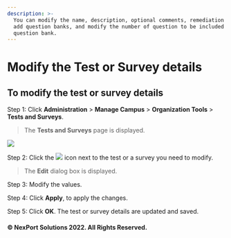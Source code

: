 ```yaml
---
description: >-
  You can modify the name, description, optional comments, remediation feedback,
  add question banks, and modify the number of question to be included from a
  question bank.
---
```


# Modify the Test or Survey details

## **To modify the test or survey details**

Step 1:  Click **Administration** > **Manage Campus** > **Organization Tools** > **Tests and Surveys**.

> The **Tests and Surveys** page is displayed.

![](https://www.nexportcampus.com/Content/Guides/aweb/Content/Resources/Images/OT\_Test\_and\_Surveys/TestandSurvey\_Edit\_550x193.png)

Step 2:  Click the ![](https://www.nexportcampus.com/Content/Guides/aweb/Content/Resources/Images/Common\_Screens\_Icons/Edit.png) icon next to the test or a survey you need to modify.

> The **Edit** dialog box is displayed.

Step 3:  Modify the values.

Step 4:  Click **Apply**, to apply the changes.

Step 5:  Click **OK**.  The test or survey details are updated and saved.

#### © NexPort Solutions 2022. All Rights Reserved.
